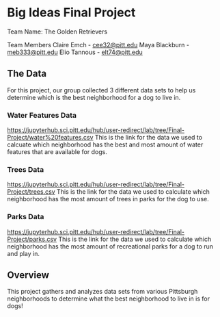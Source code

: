 # Big Ideas Final Project

Team Name: The Golden Retrievers

Team Members
Claire Emch - cee32@pitt.edu
Maya Blackburn - meb333@pitt.edu
Elio Tannous - elt74@pitt.edu

## The Data
For this project, our group collected 3 different data sets to help us determine which is the best neighborhood for a dog to live in.

### Water Features Data
https://jupyterhub.sci.pitt.edu/hub/user-redirect/lab/tree/Final-Project/water%20features.csv 
This is the link for the data we used to calcuate which neighborhood has the best and most amount of water features that are available for dogs.

### Trees Data
https://jupyterhub.sci.pitt.edu/hub/user-redirect/lab/tree/Final-Project/trees.csv
This is the link for the data we used to calculate which neighborhood has the most amount of trees in parks for the dog to use. 

### Parks Data
https://jupyterhub.sci.pitt.edu/hub/user-redirect/lab/tree/Final-Project/parks.csv
This is the link for the data we used to calculate which neighborhood has the most amount of recreational parks for a dog to run and play in. 

## Overview
This project gathers and analyzes data sets from various Pittsburgh neighborhoods to determine what the best neighborhood to live in is for dogs!